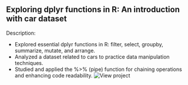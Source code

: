 ## Exploring dplyr functions in R: An introduction with car dataset
Description:
- Explored essential dplyr functions in R: filter, select, groupby, summarize, mutate, and arrange.
- Analyzed a dataset related to cars to practice data manipulation techniques.
- Studied and applied the %>% (pipe) function for chaining operations and enhancing code readability. 
![View project](https://github.com/rizsocial/Data-Analysis/blob/main/R/Data%20analysis%20tools%20using%20R%20and%20Dplyr/dplyr_intro.Rmd)

